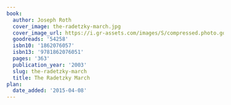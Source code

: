 ```yaml
---
book:
  author: Joseph Roth
  cover_image: the-radetzky-march.jpg
  cover_image_url: https://i.gr-assets.com/images/S/compressed.photo.goodreads.com/books/1320967670l/54258._SX98_.jpg
  goodreads: '54258'
  isbn10: '1862076057'
  isbn13: '9781862076051'
  pages: '363'
  publication_year: '2003'
  slug: the-radetzky-march
  title: The Radetzky March
plan:
  date_added: '2015-04-08'
---
```

